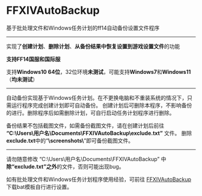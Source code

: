 # FFXIVAutoBackup
基于批处理文件和Windows任务计划的ff14自动备份设置文件程序

---
实现了**创建计划**、**删除计划**、**从备份结果中恢复设置到游戏设置文件**的功能

**支持FF14国服和国际服**


支持**Windows10 64位**，32位环境**未测试**，可能支持**Windows7**和**Windows11**（**均未测试**）

---
自动备份实现基于Windows任务计划。在不更换电脑和不重装系统的情况下，只需运行程序完成创建计划即可自动备份。
创建计划后可删除本程序，不影响备份的进行。删除程序后如需删除计划，可自行启动任务计划程序进行删除。


备份结果不包括截图文件，如需备份截图文件，请在创建计划后前往 **“C:\Users\用户名\Documents\FFXIVAutoBackup\exclude.txt”** 文件。
删除**exclude.txt**中的“**\\screenshots\\**”即可备份截图文件。

---
请勿随意修改 “C:\Users\用户名\Documents\FFXIVAutoBackup” 中**除“exclude.txt”之外**的文件，否则可能出现bug。


如有批处理文件和Windows任务计划程序使用经验，可前往 [FFXIVAutoBackup](https://github.com/yunhuanyx/FFXIVAutoBackup) 下载bat模板自行进行设置。

